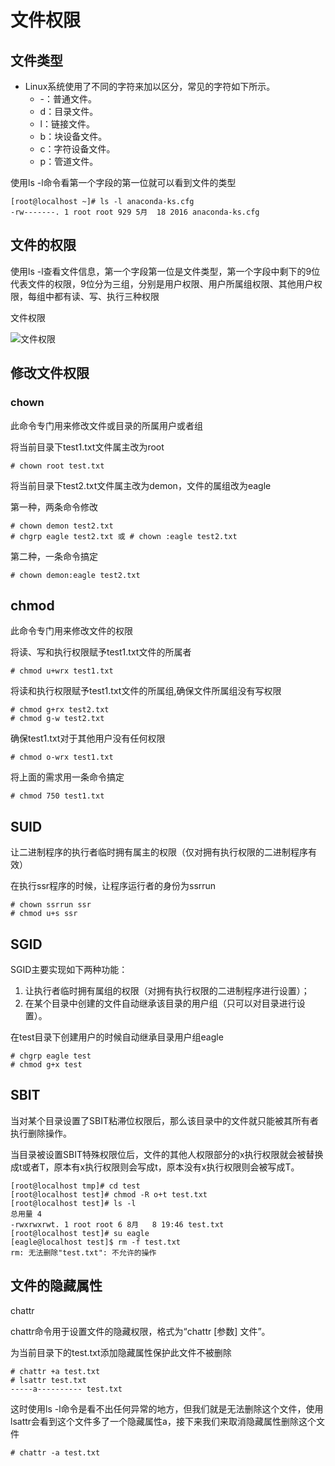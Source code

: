 # 文件权限

## 文件类型

* Linux系统使用了不同的字符来加以区分，常见的字符如下所示。  
  * -：普通文件。  
  * d：目录文件。  
  * l：链接文件。  
  * b：块设备文件。  
  * c：字符设备文件。  
  * p：管道文件。  

使用ls -l命令看第一个字段的第一位就可以看到文件的类型  

```shell
[root@localhost ~]# ls -l anaconda-ks.cfg  
-rw-------. 1 root root 929 5月  18 2016 anaconda-ks.cfg  
```

## 文件的权限

使用ls -l查看文件信息，第一个字段第一位是文件类型，第一个字段中剩下的9位代表文件的权限，9位分为三组，分别是用户权限、用户所属组权限、其他用户权限，每组中都有读、写、执行三种权限

文件权限

![文件权限](https://s1.ax1x.com/2018/12/11/FJgQjs.jpg)

## 修改文件权限

### chown

此命令专门用来修改文件或目录的所属用户或者组  

将当前目录下test1.txt文件属主改为root  

```shell
# chown root test.txt
```

将当前目录下test2.txt文件属主改为demon，文件的属组改为eagle  

第一种，两条命令修改  

```shell
# chown demon test2.txt
# chgrp eagle test2.txt 或 # chown :eagle test2.txt
```

第二种，一条命令搞定  

```shell
# chown demon:eagle test2.txt
```

## chmod

此命令专门用来修改文件的权限  

将读、写和执行权限赋予test1.txt文件的所属者  

```shell
# chmod u+wrx test1.txt
```

将读和执行权限赋予test1.txt文件的所属组,确保文件所属组没有写权限  

```shell
# chmod g+rx test2.txt
# chmod g-w test2.txt
```

确保test1.txt对于其他用户没有任何权限  

```shell
# chmod o-wrx test1.txt
```

将上面的需求用一条命令搞定  

```shell
# chmod 750 test1.txt
```

## SUID

让二进制程序的执行者临时拥有属主的权限（仅对拥有执行权限的二进制程序有效）  

在执行ssr程序的时候，让程序运行者的身份为ssrrun  

```shell
# chown ssrrun ssr
# chmod u+s ssr
```

## SGID

SGID主要实现如下两种功能：

1. 让执行者临时拥有属组的权限（对拥有执行权限的二进制程序进行设置）；  
2. 在某个目录中创建的文件自动继承该目录的用户组（只可以对目录进行设置）。  

在test目录下创建用户的时候自动继承目录用户组eagle  

```shell
# chgrp eagle test
# chmod g+x test
```

## SBIT

当对某个目录设置了SBIT粘滞位权限后，那么该目录中的文件就只能被其所有者执行删除操作。  

当目录被设置SBIT特殊权限位后，文件的其他人权限部分的x执行权限就会被替换成t或者T，原本有x执行权限则会写成t，原本没有x执行权限则会被写成T。  

```shell
[root@localhost tmp]# cd test
[root@localhost test]# chmod -R o+t test.txt
[root@localhost test]# ls -l
总用量 4
-rwxrwxrwt. 1 root root 6 8月   8 19:46 test.txt
[root@localhost test]# su eagle
[eagle@localhost test]$ rm -f test.txt
rm: 无法删除"test.txt": 不允许的操作
```

## 文件的隐藏属性

chattr

chattr命令用于设置文件的隐藏权限，格式为“chattr [参数] 文件”。  

为当前目录下的test.txt添加隐藏属性保护此文件不被删除  

```shell
# chattr +a test.txt
# lsattr test.txt
-----a---------- test.txt
```

这时使用ls -l命令是看不出任何异常的地方，但我们就是无法删除这个文件，使用lsattr会看到这个文件多了一个隐藏属性a，接下来我们来取消隐藏属性删除这个文件  

```shell
# chattr -a test.txt
```

